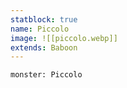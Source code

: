 ```yaml
---
statblock: true
name: Piccolo
image: ![[piccolo.webp]]
extends: Baboon
---
```


```statblock
monster: Piccolo
```
```dataviewjs
```